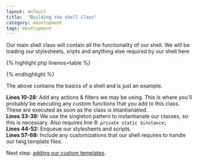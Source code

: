 ```yaml
---
layout: default
title:  "Building the shell Class"
category: development
tags: development
---
```


Our main shell class will contain all the functionality of our shell. We will be loading our stylesheets, sripts and anything else required by our shell here.

{% highlight php linenos=table %}
<?php

/**
* The Shell
*/
class Maera_Framework_Core {

	private static $instance;

	private function __construct() {

		do_action( 'maera/shell/include_modules' );

		// CAUTION: DO NOT DELETE THIS.
		if ( ! defined( 'MAERA_SHELL_PATH' ) ) {
			define( 'MAERA_SHELL_PATH', dirname( __FILE__ ) );
		}

		// Define our compiler.
		$compiler = null;

		// Enqueue the scripts
		add_action( 'wp_enqueue_scripts', array( $this, 'scripts' ), 110 );

		// Add the shell Timber modifications
		add_filter( 'timber_context', array( $this, 'timber_extras' ) );

	}

	/**
	 * This is required to instantianate our shell
	 */
	public static function get_instance() {
		if ( null == self::$instance ) {
			self::$instance = new self;
		}

		return self::$instance;
	}

	/**
	 * Register all scripts and additional stylesheets (if necessary)
	 */
	function scripts() {

		wp_register_style( 'example-css', MAERA_EXAMPLE_SHELL_URL . '/assets/css/style.css' );
		wp_enqueue_style( 'example-css' );

		wp_register_script( 'example-js', MAERA_EXAMPLE_SHELL_URL . '/assets/js/main.js', false, null, false );
		wp_enqueue_script( 'example-js' );

	}

	/**
	 * Timber extras.
	 */
	function timber_extras( $data ) {

		$data['singular']['image']['switch'] = true;
		$data['singular']['image']['width']  = 550;
		$data['singular']['image']['height'] = 300;

		$data['archives']['image']['switch'] = true;
		$data['archives']['image']['width']  = 550;
		$data['archives']['image']['height'] = 300;

		return $data;
	}

}
?>
{% endhighlight %}

The above contains the basics of a shell and is just an example.

**Lines 10-28:** Add any actions & filters we may be using. This is where you'll probably be executing any custom functions that you add to this class. These are executed as soon as the class is intantianatied.  
**Lines 33-39:** We use the singleton pattern to instantianate our classes, so this is necessary. Also requires line 8: `private static $instance;`  
**Lines 44-52:** Enqueue our stylesheets and scripts.  
**Lines 57-68:** Include any customizations that our shell requires to handle our twig template files.  

Next step: [adding our custom templates](/docs/shells/views).
